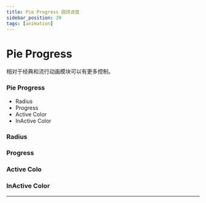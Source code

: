 ```yaml
---
title: Pie Progress 圆饼进度
sidebar_position: 20
tags: [animation]
---
```


# Pie Progress

相对于经典和流行动画模块可以有更多控制。

<div class="patch-container">
 <div class="patch layer">
  <h3>Pie Progress</h3>
   <ul class="inputs"> 
        <li>Radius</li>  
        <li>Progress</li>
        <li>Active Color</li>
        <li>InActive Color</li>
   </ul>
 </div>
</div>


### Radius

### Progress

### Active Colo

### InActive Color


------
